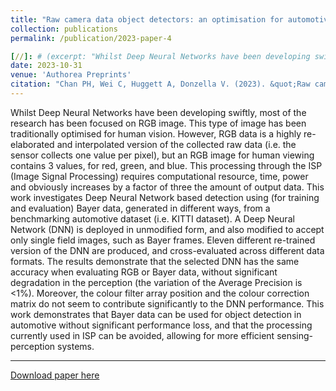 ```yaml
---
title: "Raw camera data object detectors: an optimisation for automotive processing and transmission"
collection: publications
permalink: /publication/2023-paper-4

[//]: # (excerpt: "Whilst Deep Neural Networks have been developing swiftly, most of the research has been focused on RGB image. This type of image has been traditionally optimised for human vision. However, RGB data is a highly re-elaborated and interpolated version of the collected raw data &#40;i.e. the sensor collects one value per pixel&#41;, but an RGB image for human viewing contains 3 values, for red, green, and blue. This processing through the ISP &#40;Image Signal Processing&#41; requires computational resource, time, power and obviously increases by a factor of three the amount of output data. This work investigates Deep Neural Network based detection using &#40;for training and evaluation&#41; Bayer data, generated in different ways, from a benchmarking automotive dataset &#40;i.e. KITTI dataset&#41;. A Deep Neural Network &#40;DNN&#41; is deployed in unmodified form, and also modified to accept only single field images, such as Bayer frames. Eleven different re-trained version of the DNN are produced, and cross-evaluated across different data formats. The results demonstrate that the selected DNN has the same accuracy when evaluating RGB or Bayer data, without significant degradation in the perception &#40;the variation of the Average Precision is <1%&#41;. Moreover, the colour filter array position and the colour correction matrix do not seem to contribute significantly to the DNN performance. This work demonstrates that Bayer data can be used for object detection in automotive without significant performance loss, and that the processing currently used in ISP can be avoided, allowing for more efficient sensing-perception systems.")
date: 2023-10-31
venue: 'Authorea Preprints'
citation: "Chan PH, Wei C, Huggett A, Donzella V. (2023). &quot;Raw camera data object detectors: an optimisation for automotive processing and transmission.&quot; <i>Authorea Preprints</i>. "
---
```

Whilst Deep Neural Networks have been developing swiftly, most of the research has been focused on RGB image. This type of image has been traditionally optimised for human vision. However, RGB data is a highly re-elaborated and interpolated version of the collected raw data (i.e. the sensor collects one value per pixel), but an RGB image for human viewing contains 3 values, for red, green, and blue. This processing through the ISP (Image Signal Processing) requires computational resource, time, power and obviously increases by a factor of three the amount of output data. This work investigates Deep Neural Network based detection using (for training and evaluation) Bayer data, generated in different ways, from a benchmarking automotive dataset (i.e. KITTI dataset). A Deep Neural Network (DNN) is deployed in unmodified form, and also modified to accept only single field images, such as Bayer frames. Eleven different re-trained version of the DNN are produced, and cross-evaluated across different data formats. The results demonstrate that the selected DNN has the same accuracy when evaluating RGB or Bayer data, without significant degradation in the perception (the variation of the Average Precision is <1%). Moreover, the colour filter array position and the colour correction matrix do not seem to contribute significantly to the DNN performance. This work demonstrates that Bayer data can be used for object detection in automotive without significant performance loss, and that the processing currently used in ISP can be avoided, allowing for more efficient sensing-perception systems.

---
[Download paper here](http://ChuhengWei.github.io/files/paper4.pdf)
